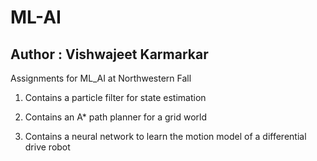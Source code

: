 # ML-AI
## Author : Vishwajeet Karmarkar 
Assignments for ML_AI at Northwestern Fall

1) Contains a particle filter for state estimation 

2) Contains an A* path planner for a grid world 

3) Contains a neural network to learn the motion model of a differential drive robot 
